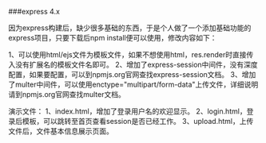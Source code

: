 ###express 4.x

因为express构建后，缺少很多基础的东西，于是个人做了一个添加基础功能的express项目，只要下载后npm install便可以使用，修改内容如下：

1、可以使用html/ejs文件为模板文件，如果不想使用html，res.render时直接传入没有扩展名的模板文件名即可。
2、增加了express-session中间件，没有深度配置，如果要配置，可以到npmjs.org官网查找express-session文档。
3、增加了multer中间件，可以使用enctype="multipart/form-data"上传文件，详细说明请到npmjs.org官网查找multer文档。

演示文件：
1、index.html，增加了登录用户名的欢迎显示。
2、login.html，登录后模板，可以跳转至首页查看session是否已经工作。
3、upload.html，上传文件后，文件基本信息展示页面。